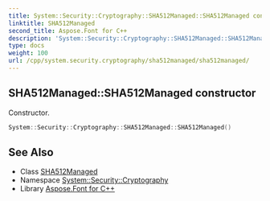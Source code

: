 ```yaml
---
title: System::Security::Cryptography::SHA512Managed::SHA512Managed constructor
linktitle: SHA512Managed
second_title: Aspose.Font for C++
description: 'System::Security::Cryptography::SHA512Managed::SHA512Managed constructor. Constructor in C++.'
type: docs
weight: 100
url: /cpp/system.security.cryptography/sha512managed/sha512managed/
---
```

## SHA512Managed::SHA512Managed constructor


Constructor.

```cpp
System::Security::Cryptography::SHA512Managed::SHA512Managed()
```

## See Also

* Class [SHA512Managed](../)
* Namespace [System::Security::Cryptography](../../)
* Library [Aspose.Font for C++](../../../)

